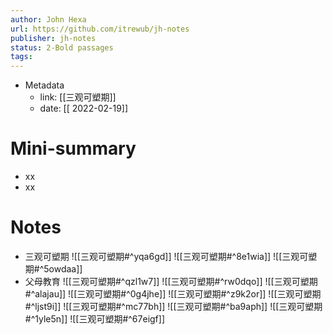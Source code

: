```yaml
---
author: John Hexa
url: https://github.com/itrewub/jh-notes
publisher: jh-notes
status: 2-Bold passages
tags: 
---
```

- Metadata
	- link: [[三观可塑期]]
	- date: [[ 2022-02-19]]
# Mini-summary
- xx
- xx
# Notes
- 三观可塑期
![[三观可塑期#^yqa6gd]]
![[三观可塑期#^8e1wia]]
![[三观可塑期#^5owdaa]]
- 父母教育
![[三观可塑期#^qzl1w7]]
![[三观可塑期#^rw0dqo]]
![[三观可塑期#^alajau]]
![[三观可塑期#^0g4jhe]]
![[三观可塑期#^z9k2or]]
![[三观可塑期#^ljst9i]]
![[三观可塑期#^mc77bh]]
![[三观可塑期#^ba9aph]]
![[三观可塑期#^1yle5n]]
![[三观可塑期#^67eigf]]
